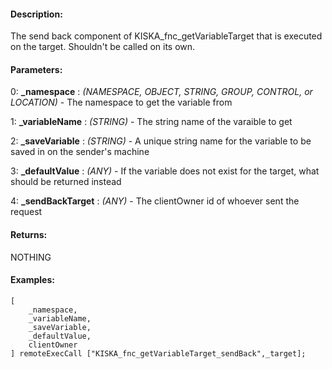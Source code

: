 #### Description:
The send back component of KISKA_fnc_getVariableTarget that is executed on the target. Shouldn't be called on its own.

#### Parameters:
0: **_namespace** : *(NAMESPACE, OBJECT, STRING, GROUP, CONTROL, or LOCATION)* - The namespace to get the variable from

1: **_variableName** : *(STRING)* - The string name of the varaible to get

2: **_saveVariable** : *(STRING)* - A unique string name for the variable to be saved in on the sender's machine

3: **_defaultValue** : *(ANY)* - If the variable does not exist for the target, what should be returned instead

4: **_sendBackTarget** : *(ANY)* - The clientOwner id of whoever sent the request

#### Returns:
NOTHING

#### Examples:
```sqf
[
    _namespace,
    _variableName,
    _saveVariable,
    _defaultValue,
    clientOwner
] remoteExecCall ["KISKA_fnc_getVariableTarget_sendBack",_target];
```


